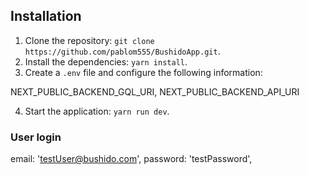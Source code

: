 ## Installation

1. Clone the repository: `git clone https://github.com/pablom555/BushidoApp.git`.
2. Install the dependencies: `yarn install`.
3. Create a `.env` file and configure the following information:

NEXT_PUBLIC_BACKEND_GQL_URI, NEXT_PUBLIC_BACKEND_API_URI

4. Start the application: `yarn run dev`.

### User login

  email: 'testUser@bushido.com',
  password: 'testPassword',

